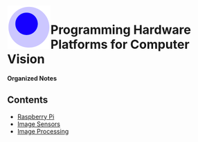 <img src="attachments/foam-icon.png" width=100 align="left">

# Programming Hardware Platforms for Computer Vision

**Organized Notes**

## Contents

- [Raspberry Pi](./Raspberry-Pi.md) 
- [Image Sensors](./Image-Sensors.md)
- [Image Processing](./Image-Processing.md) 
